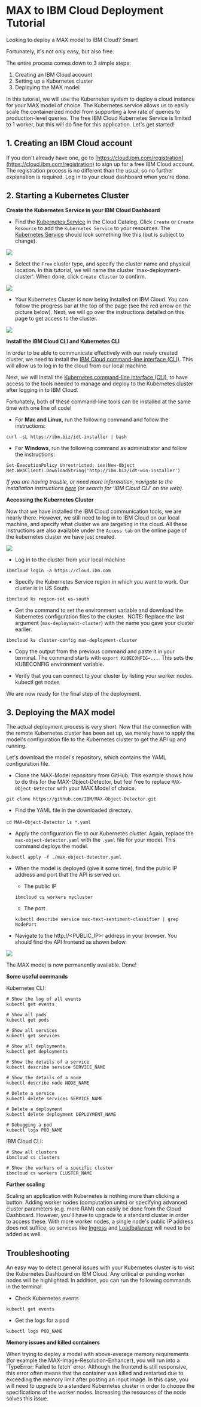 # MAX to IBM Cloud Deployment Tutorial

Looking to deploy a MAX model to IBM Cloud? Smart!

Fortunately, it's not only easy, but also free. 


The entire process comes down to 3 simple steps:
1. Creating an IBM Cloud account
2. Setting up a Kubernetes cluster
3. Deploying the MAX model


In this tutorial, we will use the Kubernetes system to deploy a cloud instance for your MAX model of choice. The Kubernetes service allows us to easily scale the containerized model from supporting a low rate of queries to production-level queries. The free IBM Cloud Kubernetes Service is limited to 1 worker, but this will do fine for this application. Let's get started!

## 1. Creating an IBM Cloud account
If you don't already have one, go to [https://cloud.ibm.com/registration](https://cloud.ibm.com/registration) to sign up for a free IBM Cloud account. The registration process is no different than the usual, so no further explanation is required. Log in to your cloud dashboard when you're done.

## 2. Starting a Kubernetes Cluster

**Create the Kubernetes Service in your IBM Cloud Dashboard**

- Find the [Kubernetes Service](https://cloud.ibm.com/kubernetes/catalog/cluster) in the Cloud Catalog. Click `Create` or `Create Resource` to add the `Kubernetes Service` to your resources. The [Kubernetes Service](https://cloud.ibm.com/kubernetes/catalog/cluster) should look something like this (but is subject to change).

![](docs/2a.png)

- Select the `Free` cluster type, and specify the cluster name and physical location. In this tutorial, we will name the cluster 'max-deployment-cluster'. When done, click `Create Cluster` to confirm.

![](docs/2b.png)

- Your Kubernetes Cluster is now being installed on IBM Cloud. You can follow the progress bar at the top of the page (see the red arrow on the picture below). Next, we will go over the instructions detailed on this page to get access to the cluster.

![](docs/2c.png)

**Install the IBM Cloud CLI and Kubernetes CLI**

In order to be able to communicate effectively with our newly created cluster, we need to install the [IBM Cloud command-line interface (CLI)](https://cloud.ibm.com/docs/cli/reference/ibmcloud?topic=cloud-cli-ibmcloud-cli#ibmcloud-cli). This will allow us to log in to the cloud from our local machine.

Next, we will install the [Kubernetes command-line interface (CLI)](https://kubernetes.io/docs/tasks/tools/install-kubectl/), to have access to the tools needed to manage and deploy to the Kubernetes cluster after logging in to IBM Cloud.

Fortunately, both of these command-line tools can be installed at the same time with one line of code!

- For **Mac and Linux**, run the following command and follow the instructions:

`curl -sL https://ibm.biz/idt-installer | bash`

- For **Windows**, run the following command as administrator and follow the instructions:

`Set-ExecutionPolicy Unrestricted; iex(New-Object Net.WebClient).DownloadString('http://ibm.biz/idt-win-installer')`

*If you are having trouble, or need more information, navigate to the installation instructions [here](https://cloud.ibm.com/docs/cli/reference/ibmcloud?topic=cloud-cli-ibmcloud-cli#ibmcloud-cli) (or search for 'IBM Cloud CLI' on the web).*

**Accessing the Kubernetes Cluster**

Now that we have installed the IBM Cloud communication tools, we are nearly there. However, we still need to log in to IBM Cloud on our local machine, and specify what cluster we are targeting in the cloud. All these instructions are also available under the `Access tab` on the online page of the kubernetes cluster we have just created.

![](docs/2d.png)

- Log in to the cluster from your local machine

`ibmcloud login -a https://cloud.ibm.com`


- Specify the Kubernetes Service region in which you want to work. Our cluster is in US South.

`ibmcloud ks region-set us-south`


- Get the command to set the environment variable and download the Kubernetes configuration files to the cluster. 
NOTE: Replace the last argument (`max-deployment-cluster`) with the name you gave your cluster earlier.

`ibmcloud ks cluster-config max-deployment-cluster`


- Copy the output from the previous command and paste it in your terminal. The command starts with `export KUBECONFIG=...`. This sets the KUBECONFIG environment variable. 


- Verify that you can connect to your cluster by listing your worker nodes.
kubectl get nodes


We are now ready for the final step of the deployment.

## 3. Deploying the MAX model

The actual deployment process is very short. Now that the connection with the remote Kubernetes cluster has been set up, we merely have to apply the model's configuration file to the Kubernetes cluster to get the API up and running.


Let's download the model's repository, which contains the YAML configuration file.

- Clone the MAX-Model repository from GitHub. This example shows how to do this for the MAX-Object-Detector, but feel free to replace `MAX-Object-Detector` with your MAX Model of choice.

`git clone https://github.com/IBM/MAX-Object-Detector.git`

- Find the YAML file in the downloaded directory.

`cd MAX-Object-Detector`
`ls *.yaml`

- Apply the configuration file to our Kubernetes cluster. Again, replace the `max-object-detector.yaml` with the `.yaml` file for your model. This command deploys the model.

`kubectl apply -f ./max-object-detector.yaml`

- When the model is deployed (give it some time), find the public IP address and port that the API is served on.
    - The public IP
    
    `ibmcloud cs workers mycluster`
    
    - The port
    
    `kubectl describe service max-text-sentiment-classifier | grep NodePort`
 
 - Navigate to the http://<PUBLIC_IP>:<PORT> address in your browser. You should find the API frontend as shown below.
 
![](docs/3a.png)
 
The MAX model is now permanently available. Done!

**Some useful commands**

Kubernetes CLI:
 ```
# Show the log of all events
kubectl get events

# Show all pods
kubectl get pods

# Show all services
kubectl get services

# Show all deployments
kubectl get deployments

# Show the details of a service
kubectl describe service SERVICE_NAME

# Show the details of a node
kubectl describe node NODE_NAME

# Delete a service
kubectl delete services SERVICE_NAME

# Delete a deployment
kubectl delete deployment DEPLOYMENT_NAME

# Debugging a pod
kubectl logs POD_NAME
```

IBM Cloud CLI:
```
# Show all clusters
ibmcloud cs clusters

# Show the workers of a specific cluster
ibmcloud cs workers CLUSTER_NAME
```

**Further scaling**

Scaling an application with Kubernetes is nothing more than clicking a button. Adding worker nodes (computation units) or specifying advanced cluster parameters (e.g. more RAM) can easily be done from the Cloud Dashboard. However, you'll have to upgrade to a standard cluster in order to access these. With more worker nodes, a single node's public IP address does not suffice, so services like [Ingress](https://kubernetes.io/docs/concepts/services-networking/ingress/) and [Loadbalancer](https://kubernetes.io/docs/concepts/services-networking/ingress/) will need to be added as well.

## Troubleshooting

An easy way to detect general issues with your Kubernetes cluster is to visit the Kubernetes Dashboard on IBM Cloud. Any critical or pending worker nodes will be highlighted. In addition, you can run the following commands in the terminal.

- Check Kubernetes events

`kubectl get events`

- Get the logs for a pod

`kubectl logs POD_NAME`

**Memory issues and killed containers**

When trying to deploy a model with above-average memory requirements (for example the MAX-Image-Resolution-Enhancer), you will run into a 'TypeError: Failed to fetch' error. Although the frontend is still responsive, this error often means that the container was killed and restarted due to exceeding the memory limit after posting an input image. In this case, you will need to upgrade to a standard Kubernetes cluster in order to choose the specifications of the worker nodes. Increasing the resources of the node solves this issue.
